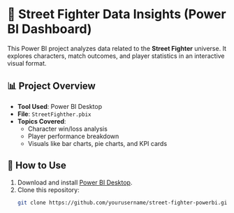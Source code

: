 # 🧠 Street Fighter Data Insights (Power BI Dashboard)

This Power BI project analyzes data related to the **Street Fighter** universe. It explores characters, match outcomes, and player statistics in an interactive visual format.

## 📊 Project Overview

- **Tool Used**: Power BI Desktop
- **File**: `StreetFighther.pbix`
- **Topics Covered**:
  - Character win/loss analysis
  - Player performance breakdown
  - Visuals like bar charts, pie charts, and KPI cards

## 🔧 How to Use

1. Download and install [Power BI Desktop](https://powerbi.microsoft.com/desktop/).
2. Clone this repository:
   ```bash
   git clone https://github.com/yourusername/street-fighter-powerbi.git
